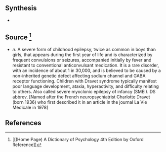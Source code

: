 ## Synthesis
- 
## Source [^1]
- $n$. A severe form of childhood epilepsy, twice as common in boys than girls, that appears during the first year of life and is characterized by frequent convulsions or seizures, accompanied initially by fever and resistant to conventional anticonvulsant medication. It is a rare disorder, with an incidence of about 1 in 30,000, and is believed to be caused by a non-inherited genetic defect affecting sodium channel and GABA receptor functioning. Children with Dravet syndrome typically manifest poor language development, ataxia, hyperactivity, and difficulty relating to others. Also called severe myoclonic epilepsy of infancy (SMEI). DS abbrev. \[Named after the French neuropsychiatrist Charlotte Dravet (born 1936) who first described it in an article in the journal La Vie Médicale in 1978]
## References

[^1]: [[(Home Page) A Dictionary of Psychology 4th Edition by Oxford Reference]]